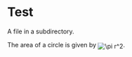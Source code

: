 # Test

A file in a subdirectory.

The area of a circle is given by <img alt="\pi r^2" src="https://render.githubusercontent.com/render/math?math=%5Cpi%20r%5E2" style="transform: translateY(20%);" />.
